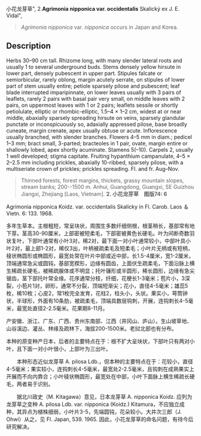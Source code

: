 小花龙芽草",
2.**Agrimonia nipponica var. occidentalis** Skalický ex J. E. Vidal",

> *Agrimonia nipponica* var. *nipponica* occurs in Japan and Korea.

## Description
Herbs 30–90 cm tall. Rhizome long, with many slender lateral roots and usually 1 to several underground buds. Stems densely yellow hirsute in lower part, densely pubescent in upper part. Stipules falcate or semiorbicular, rarely oblong, margin acutely serrate, on stipules of lower part of stem usually entire; petiole sparsely pilose and pubescent; leaf blade interrupted imparipinnate, on lower leaves usually with 3 pairs of leaflets, rarely 2 pairs with basal pair very small, on middle leaves with 2 pairs, on uppermost leaves with 1 or 2 pairs; leaflets sessile or shortly petiolulate, elliptic or rhombic-elliptic, 1.5–4 × 1–2 cm, widest at or near middle, abaxially sparsely spreading hirsute on veins, sparsely glandular punctate or inconspicuously so, adaxially appressed pilose, base broadly cuneate, margin crenate, apex usually obtuse or acute. Inflorescence usually branched, with slender branches. Flowers 4–5 mm in diam.; pedicel 1–3 mm; bract small, 3-parted; bracteoles in 1 pair, ovate, margin entire or shallowly lobed, apex shortly acuminate. Stamens 5(–10). Carpels 2, usually 1 well developed; stigma capitate. Fruiting hypanthium campanulate, 4–5 × 2–2.5 mm including prickles, abaxially 10-ribbed, sparsely pilose, with a multiseriate crown of prickles; prickles spreading. Fl. and fr. Aug–Nov.

> Thinned forests, forest margins, thickets, grassy mountain slopes, stream banks; 200--1500 m. Anhui, Guangdong, Guangxi, SE Guizhou Jiangxi, Zhejiang [Laos, Vietnam].
**2. 小花龙芽草　图版74: 6**

Agrimonia nipponica Koidz. var. occidentalis Skalicky in Fl. Carob. Laos ＆ Vietn. 6: 133. 1968.

多年生草本。主根粗短，常呈块状，周围生多数纤细侧根，根茎稍长，基部常有地下芽。茎高30-90厘米，上部密被短柔毛，下部密被黄色长硬毛。叶为间断奇数羽状复叶，下部叶通常有小叶3对，稀2对，最下面一对小叶通常较小，中部叶具小叶2对，最上部1-2对，稀仅3出，叶柄被疏柔毛及短柔毛；小叶片无柄或有短柄，稜状椭圆形或椭圆形，最宽处常在叶片中部或近中部，长1.5-4厘米，宽1-2厘米，顶端通常急尖或圆钝，基部宽楔形，边缘有圆齿，上面伏生疏柔毛，下面沿脉上横生稀疏长硬毛，被稀疏腺体或不明显；托叶镰形或半圆形，稀长圆形，边缘有急尖锯齿，茎下部托叶常全缘。花序通常分枝，纤细，花梗长1-3毫米；苞片小，3深裂，小苞片1对，卵形，通常不分裂，顶端短渐尖；花小，直径4-5毫米；雄蕊5枚，稀10枚；心皮2，常1枚完全发育，花柱2，柱头小，头状。果实小，萼筒钟状，半球形，外面有10条肋，被疏柔毛，顶端具数层钩刺，开展，连钩刺长4-5毫米，最宽处直径2-2.5毫米。花果期8-11月。

产安徽、浙江、广东、广西、贵州东南部、江西（井冈山、庐山）。生山坡草地、山谷溪边、灌丛、林缘及疏林下，海拔200-1500米。老挝北部也有分布。

本种的原变种产日本，后者的主要特点在于：根不扩大呈块状，下部叶只有两对小叶，且下面一对小叶很小，上部叶为三出叶。
<p style='text-indent:28px'>本种形态近似龙芽草 A. pilosa Ldb.，但本种的主要特点在于：花较小，直径4-5毫米；果实较小，连钩刺长4-5毫米，最宽处2-2.5毫米，且钩刺在成熟果实上开展而不向内靠合；小叶稜状椭圆形，最宽处在中部，小叶下面脉上横生稀疏长硬毛，两者易于识别。
<p style='text-indent:28px'>据北川政史（M. Kitagawa）意见，日本龙芽草 A. nipponica Koidz. 应列为龙芽草之变种 A. pilosa Ldb. var. nipponica (Koidz.) Kitamura，不应独立成种，其异点为植株细弱，小叶片3-5，先端圆钝，花朵较小。大井次三郎（J. Ohwi）从之，见 Fl. Japan, 539. 1965. 因此，小花龙芽草的命名问题，有待今后研究解决。

